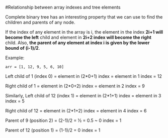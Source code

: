 


#Relationship between array indexes and tree elements

Complete binary tree has an interesting property that we can use to find the children and parents of any node.

If the index of any element in the array is i, the element in the index **2i+1 will become the left** child and element in **2i+2 index will become the right** child. Also, **the parent of any element at index i is given by the lower bound of (i-1)/2**.


Example:

`arr = [1, 12, 9, 5, 6, 10]`

Left child of 1 (index 0)
= element in (2*0+1) index 
= element in 1 index 
= 12


Right child of 1
= element in (2*0+2) index
= element in 2 index 
= 9

Similarly,
Left child of 12 (index 1)
= element in (2*1+1) index
= element in 3 index
= 5

Right child of 12
= element in (2*1+2) index
= element in 4 index
= 6

Parent of 9 (position 2) 
= (2-1)/2 
= ½ 
= 0.5
~ 0 index 
= 1

Parent of 12 (position 1) 
= (1-1)/2 
= 0 index 
= 1